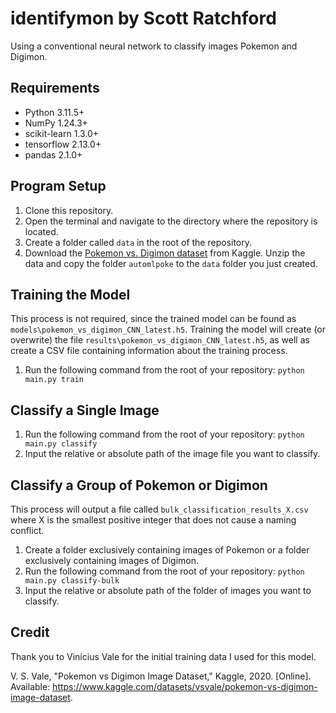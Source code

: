 # identifymon by Scott Ratchford
Using a conventional neural network to classify images Pokemon and Digimon. 

## Requirements
- Python 3.11.5+
- NumPy 1.24.3+
- scikit-learn 1.3.0+
- tensorflow 2.13.0+
- pandas 2.1.0+

## Program Setup
1. Clone this repository.
2. Open the terminal and navigate to the directory where the repository is located.
3. Create a folder called `data` in the root of the repository.
4. Download the [Pokemon vs. Digimon dataset](https://www.kaggle.com/datasets/vsvale/pokemon-vs-digimon-image-dataset) from Kaggle. Unzip the data and copy the folder `automlpoke` to the `data` folder you just created.

## Training the Model
This process is not required, since the trained model can be found as `models\pokemon_vs_digimon_CNN_latest.h5`. Training the model will create (or overwrite) the file `results\pokemon_vs_digimon_CNN_latest.h5`, as well as create a CSV file containing information about the training process.
1. Run the following command from the root of your repository: `python main.py train`

## Classify a Single Image
1. Run the following command from the root of your repository: `python main.py classify`
2. Input the relative or absolute path of the image file you want to classify.

## Classify a Group of Pokemon or Digimon
This process will output a file called `bulk_classification_results_X.csv` where X is the smallest positive integer that does not cause a naming conflict.
1. Create a folder exclusively containing images of Pokemon or a folder exclusively containing images of Digimon.
2. Run the following command from the root of your repository: `python main.py classify-bulk`
3. Input the relative or absolute path of the folder of images you want to classify.

## Credit
Thank you to Vinícius Vale for the initial training data I used for this model.

V. S. Vale, "Pokemon vs Digimon Image Dataset," Kaggle, 2020. [Online]. Available: https://www.kaggle.com/datasets/vsvale/pokemon-vs-digimon-image-dataset.
